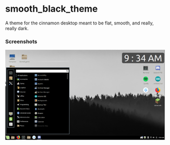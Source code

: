 # smooth_black_theme
A theme for the cinnamon desktop meant to be flat, smooth, and really, really dark.

### Screenshots
![screenshot_1](https://github.com/ithinkthisisarc/smooth_black_theme/blob/master/ss/smooth_dark_1.png)
